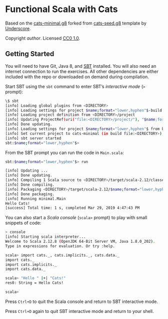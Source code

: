 # Functional Scala with Cats

Based on the [cats-minimal.g8][cats-minimal] forked from [cats-seed.g8][cats-seed] template by [Underscore][underscore].

Copyright $author$. Licensed [CC0 1.0][license].

## Getting Started

You will need to have Git, Java 8, and [SBT][sbt] installed. You will also need an internet connection to run the exercises. All other dependencies are either included with the repo or downloaded on demand during compilation.

Start SBT using the `sbt` command to enter SBT’s *interactive mode* (`>` prompt):

```bash
\$ sbt
[info] Loading global plugins from <DIRECTORY>
[info] Loading settings for project $name;format="lower,hyphen"$-build from plugins.sbt ...
[info] Loading project definition from <DIRECTORY>/project
[info] Updating ProjectRef(uri("file:<DIRECTORY>/project/"), "$name;format="lower,hyphen"$-build")...
[info] Done updating.
[info] Loading settings for project $name;format="lower,hyphen"$ from build.sbt ...
[info] Set current project to cats-minimal (in build file:<DIRECTORY>)
[info] sbt server started
sbt:$name;format="lower,hyphen"$>
```

From the SBT prompt you can run the code in `Main.scala`:

```bash
sbt:$name;format="lower,hyphen"$> run

[info] Updating ...
[info] Done updating.
[info] Compiling 1 Scala source to <DIRECTORY>/target/scala-2.12/classes ...
[info] Done compiling.
[info] Packaging <DIRECTORY>/target/scala-2.12/$name;format="lower,hyphen"$_2.12-0.0.1-SNAPSHOT.jar ...
[info] Done packaging.
[info] Running minimal.Main
Hello Cats!
[success] Total time: 1 s, completed Mar 29, 2019 4:47:43 PM
```

You can also start a *Scala console* (`scala>` prompt) to play with small snippets of code:

```bash
> console
[info] Starting scala interpreter...
Welcome to Scala 2.12.8 (OpenJDK 64-Bit Server VM, Java 1.8.0_202).
Type in expressions for evaluation. Or try :help.

scala> import cats._, cats.implicits._, cats.data._
import cats._
import cats.implicits._
import cats.data._

scala> "Hello " |+| "Cats!"
res0: String = Hello Cats!

scala>
```

Press `Ctrl+D` to quit the Scala console and return to SBT interactive mode.

Press `Ctrl+D` again to quit SBT interactive mode and return to your shell.

[cats-minimal]: https://github.com/m99coder/cats-minimal.g8
[cats-seed]: https://github.com/underscoreio/cats-seed.g8
[underscore]: https://underscore.io
[license]: https://creativecommons.org/publicdomain/zero/1.0/
[sbt]: http://scala-sbt.org
